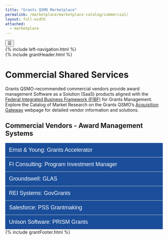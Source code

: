 ```yaml
---
title: "Grants QSMO Marketplace"
permalink: /marketplace/marketplace-catalog/commercial/
layout: full-width
attached:
  - marketplace
---
```


<div class="grid-container">
<button class="menu-toggle" onclick="toggleSidebar()">☰</button>
  <div id="esgms-header" class="grid-row">
    {% include left-navigation.html %}
    <div class="column-left desktop:grid-col-9">
      {% include grantHeader.html %}
      <div class="home-content">
         <h1>Commercial Shared Services</h1>
      <p>
      Grants QSMO-recommended commercial vendors provide award management Software as a Solution (SaaS) products aligned with the 
      <a href="https://ussm.gsa.gov/fibf/">Federal Integrated Business Framework (FIBF)</a> for Grants Management. Explore the Catalog of Market Research on the Grants QSMO’s 
      <a href="https://acquisitiongateway.gov/shared-services/resources/4216?_a%5Eg_nid=440">Acquisition Gateway</a> webpage for detailed vendor information and solutions.
    </p>
    <div class="vendors-section">
      <h2>Commercial Vendors - Award Management Systems</h2>
      <div class="accordion-item">
        <button class="accordion-header" onclick="toggleAccordion(this)">
          <span>Ernst & Young: Grants Accelerator</span>
        </button>
        <div class="accordion-panel">
        <div class="vendor-header">
          <img src="{{site.baseurl}}/assets/images/earnts&young.png" alt="EY Logo" class="vendor-logo">
          <h3>Ernst & Young: Grants Accelerator</h3>
        </div>
          <div class="vendor-content">
            <p><strong>Business Type:</strong> Other than Small Business</p>
            <p><strong>System Platform:</strong> Microsoft Power Platform</p>
            <p><strong>Solution Customers:</strong> Canada Mitacs, Navy Judge Advocate General's Corps, Home Energy Efficiency Programmes for Scotland, Hawaii Dept. of Human Services, Illinois Dept. of Health and Family Services, Iowa Economic Development Authority, Hillsborough County, FL, Ventura County, CA, Bergen County, NJ, City of Flint, MI, City of Newark, NJ, Comcast RISE, KY Broadband</p>
            <p><strong>Website:</strong> <a href="#">EY Grants Accelerator</a></p>
            <div class="contacts">
              <div style="font-weight: bold;">Contacts:</div>
              <div class="contact">
                <span class="contact-name">Neyousha Jelinski</span><br>
                <span class="contact-name">Amy Fenstermacher</span>
              </div>
              <div class="contact">
                <a href="mailto:neyousha.jelinski@ey.com">neyousha.jelinski@ey.com</a><br>
                <a href="mailto:amy.fenstermacher@ey.com">amy.fenstermacher@ey.com</a>
              </div>
            </div>
            <div class="vendor-icons">
              <span>Available on GSA MAS contract</span>
              <span>FedRAMP Authorized or in Progress</span>
              <span>In Production by Federal Customers</span>
            </div>
          </div>
        </div>
      </div>
          <div class="accordion-item">
        <button class="accordion-header" onclick="toggleAccordion(this)">
          <span>FI Consulting: Program Investment Manager</span>
        </button>
        <div class="accordion-panel">
        <div class="vendor-header">
          <img src="{{site.baseurl}}/assets/images/fl-consulting.png" alt="FI Consulting Logo" class="vendor-logo">
          <h3>FI Consulting: Program Investment Manager</h3>
        </div>
          <div class="vendor-content">
            <p><strong>Business Type:</strong> Small Business</p>
            <p><strong>System Platform:</strong> Microsoft Power Platform</p>
            <p><strong>Solution Customers:</strong> U.S. Small Business Administration, U.S. Dept. of the Treasury - State Small Business Credit Initiative</p>
            <p><strong>Website:</strong> <a href="#">FI Consulting PIM</a></p>
            <div class="contacts">
              <div style="font-weight: bold;">Contacts:</div>
              <div class="contact">
                <span class="contact-name">Victor Zulkoski</span><br>
              </div>
              <div class="contact">
                <a href="mailto:zulkoski@flconsulting.com">zulkoski@flconsulting.com</a>
              </div>
            </div>
            <div class="vendor-icons">
              <span>Available on GSA MAS contract</span>
              <span>FedRAMP Authorized or in Progress</span>
              <span>In Production by Federal Customers</span>
            </div>
          </div>
        </div>
      </div>
      <div class="accordion-item">
        <button class="accordion-header" onclick="toggleAccordion(this)">
          <span>Groundswell: GLAS</span>
        </button>
        <div class="accordion-panel">
         <div class="vendor-header">
          <img src="{{site.baseurl}}/assets/images/groundswell.png" alt="Groundswell Logo" class="vendor-logo">
          <h3>Groundswell: GLAS</h3>
          </div>
          <div class="vendor-content">
            <p><strong>Business Type:</strong> Small Business</p>
            <p><strong>System Platform:</strong> Microsoft Power Platform</p>
            <p><strong>Solution Customers:</strong> U.S. Small Business Administration, U.S. Dept. of the Treasury - State Small Business Credit Initiative</p>
            <p><strong>Website:</strong> <a href="#">FI Consulting PIM</a></p>
            <div class="contacts">
              <div style="font-weight: bold;">Contacts:</div>
              <div class="contact">
                <span class="contact-name">Brad Weldon</span><br>
                <span class="contact-name">Blake Templeman</span>
              </div>
              <div class="contact">
                <a href="mailto:bweldon@gswell.com">bweldon@gswell.com</a><br>
                <a href="mailto:bTempleman@gswell.com">bTempleman@gswell.com</a>
              </div>
            </div>
            <div class="vendor-icons">
              <span>Available on GSA MAS contract</span>
              <span>FedRAMP Authorized or in Progress</span>
              <span>In Production by Federal Customers</span>
            </div>
          </div>
        </div>
      </div>
      <div class="accordion-item">
        <button class="accordion-header" onclick="toggleAccordion(this)">
          <span>REI Systems: GovGrants</span>
        </button>
        <div class="accordion-panel">
        <div class="vendor-header">
          <img src="{{site.baseurl}}/assets/images/rei-systems.png" alt="REI systems Logo" class="vendor-logo">
          <h3>REI Systems: GovGrants</h3>
        </div>
          <div class="vendor-content">
            <p><strong>Business Type:</strong> Other than Small Business</p>
            <p><strong>System Platform:</strong> Salesforce</p>
            <p><strong>Solution Customers:</strong> U.S. Dept. of Veterans Affairs, Inter-American Foundation, Northern Border Regional Commission, Library of Congress, Legal Services Corporation, National Endowment for Democracy, Utah State Board of Education, California Dept. of Education, Washington Office of Superintendent of Public Instruction</p>
            <p><strong>Website:</strong> <a href="https://www.reisystems.com/govgrants/">https://www.reisystems.com/govgrants/</a></p>
            <div class="contacts">
              <div style="font-weight: bold;">Contacts:</div>
              <div class="contact">
                <span class="contact-name">Mayak Jain</span><br>
                <span class="contact-name">Heather Morgon</span>
              </div>
              <div class="contact">
                <a href="mailto:mjain@reisystems.com">mjain@reisystems.com</a><br>
                <a href="mailto:hmorgon@reisystems.com">hmorgon@reisystems.com</a>
              </div>
            </div>
            <div class="vendor-icons">
              <span>Available on GSA MAS contract</span>
              <span>FedRAMP Authorized or in Progress</span>
              <span>In Production by Federal Customers</span>
            </div>
          </div>
        </div>
      </div>
      <div class="accordion-item">
        <button class="accordion-header" onclick="toggleAccordion(this)">
          <span>Salesforce: PSS Grantmaking</span>
        </button>
        <div class="accordion-panel">
         <div class="vendor-header">
          <img src="{{site.baseurl}}/assets/images/salesforce.png" alt="Salesforce Logo" class="vendor-logo">
          <h3>Salesforce: PSS Grantmaking</h3>
         </div>
          <div class="vendor-content">
            <p><strong>Business Type:</strong> Other than Small Business</p>
            <p><strong>System Platform:</strong> Salesforce</p>
            <p><strong>Solution Customers:</strong> Centers for Disease Control and Prevention - Epidemiology and Laboratory Capacity Program, Bureau of Indian Affairs - Branch of Tribal Climate Resilience, Health Resources and Services Administration - Health Systems Bureau, U. S. Dept. of Energy - Office of Clean Energy Demonstrations</p>
            <p><strong>Website:</strong> <a href="https://www.salesforce.com/government/solutions/">https://www.salesforce.com/government/solutions/</a></p>
            <div class="contacts">
              <div style="font-weight: bold;">Contacts:</div>
              <div class="contact">
                <span class="contact-name">Paul Barolet</span><br>
                <span class="contact-name">Lidsay Lofton</span><br>
                <span class="contact-name">Jennifer Ward</span><br>
                <span class="contact-name">Shelby Klvett</span>
              </div>
              <div class="contact">
                <a href="mailto:pbarolet@salesforce.com">pbarolet@salesforce.com</a><br>
                <a href="mailto:llofton@salesforce.com">llofton@salesforce.com</a><br>
                <a href="mailto:jennifer.ward@salesforce.com">jennifer.ward@salesforce.com</a><br>
                <a href="mailto:sklvett@salesforce.com">sklvett@salesforce.com</a>
              </div>
            </div>
            <div class="vendor-icons">
              <span>Available on GSA MAS contract</span>
              <span>FedRAMP Authorized or in Progress</span>
              <span>In Production by Federal Customers</span>
            </div>
          </div>
        </div>
      </div>
      <div class="accordion-item">
        <button class="accordion-header" onclick="toggleAccordion(this)">
          <span>Unison Software: PRISM Grants</span>
        </button>
        <div class="accordion-panel">
          <div class="vendor-header">
            <img src="{{site.baseurl}}/assets/images/unison.png" alt="Unison Logo" class="vendor-logo">
            <h3>Unison Software: PRISM Grants</h3>
          </div>
          <div class="vendor-content">
            <p><strong>Business Type:</strong> Other than Small Business</p>
            <p><strong>System Platform:</strong> PRISM</p>
            <p><strong>Solution Customers:</strong> U.S. Dept. of Energy, Nuclear Regulatory Commission, U.S. Dept. of Transportation - Pipeline and HazMat Safety Administration, and multiple U.S. Dept. of Defense/Intel Organizations</p>
            <p><strong>Website:</strong> <a href="https://www.unisonglobal.com/product/financial-assistance">https://www.unisonglobal.com/product/financial-assistance</a></p>
            <div class="contacts">
              <div style="font-weight: bold;">Contacts:</div>
              <div class="contact">
                <span class="contact-name">Matt Nace</span><br>
                <span class="contact-name">Robert Crossett</span><br>
                <span class="contact-name">Meghan Abell</span>
              </div>
              <div class="contact">
                <a href="mailto:contract@unisonglobal.com">contract@unisonglobal.com</a><br>
                <a href="mailto:Rober.Crossett@unisonglobal.com">Rober.Crossett@unisonglobal.com</a><br>
                <a href="mailto:Meghan.Abell@unisonglobal.com">Meghan.Abell@unisonglobal.com</a>
              </div>
            </div>
            <div class="vendor-icons">
              <span>Available on GSA MAS contract</span>
              <span>FedRAMP Authorized or in Progress</span>
              <span>In Production by Federal Customers</span>
            </div>
          </div>
        </div>
      </div>
      {% include grantFooter.html %}
    </div>
  </div>
</div>
<script>
  function toggleAccordion(button) {
    const panel = button.nextElementSibling;
    button.classList.toggle('open');
    if (panel.style.display === "block") {
      panel.style.display = "none";
    } else {
      panel.style.display = "block";
    }
  }
</script>

<style>
.accordion-item {
  border-bottom: 1px solid #ccc;
}

.accordion-header {
  background: #1a4e9a;
  font-size: 1.1rem;
  padding: 0.75rem;
  width: 100%;
  text-align: left;
  border: none;
  cursor: pointer;
  display: flex;
  align-items: center;
  gap: 1rem;
  color:#fff
}

.accordion-panel {
  display: none;
  padding: 1rem;
  background-color: #ffffff;
}

.vendor-logo {
  height: 40px;
  width: auto;
}
</style>